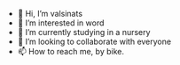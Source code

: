 - 👋 Hi, I’m valsinats
- 👀 I’m interested in word
- 🌱 I’m currently studying in a nursery
- 💞️ I’m looking to collaborate  with everyone
- 📫 How to reach me, by bike.

<!---
385988/385988 is a ✨ special ✨ repository because its `README.md` (this file) appears on your GitHub profile.
You can click the Preview link to take a look at your changes.
--->
